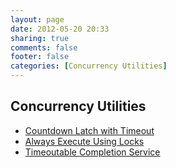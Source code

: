 ```yaml
---
layout: page
date: 2012-05-20 20:33
sharing: true
comments: false
footer: false
categories: [Concurrency Utilities]
---
```


## Concurrency Utilities

* [Countdown Latch with Timeout](/documentation/concurrency/latch)
* [Always Execute Using Locks](/documentation/concurrency/locks)
* [Timeoutable Completion Service](/documentation/concurrency/completion)



